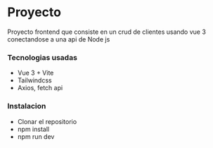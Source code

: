 # Proyecto

Proyecto frontend que consiste en un crud de clientes usando vue 3 conectandose a una api de Node js



### Tecnologias usadas
* Vue 3 + Vite
* Tailwindcss
* Axios, fetch api

### Instalacion
* Clonar el repositorio
* npm install
* npm run dev